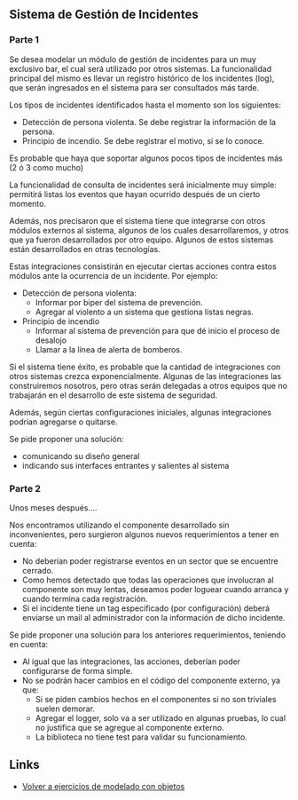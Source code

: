 
## Sistema de Gestión de Incidentes

### Parte 1

Se desea modelar un módulo de gestión de incidentes para un muy exclusivo bar, el cual será utilizado por otros sistemas. La funcionalidad principal del mismo es llevar un registro histórico de los incidentes (log), que serán ingresados en el sistema para ser consultados más tarde.

Los tipos de incidentes identificados hasta el momento son los siguientes:

- Detección de persona violenta. Se debe registrar la información de la persona.
- Principio de incendio. Se debe registrar el motivo, si se lo conoce. 

Es probable que haya que soportar algunos pocos tipos de incidentes más (2 ó 3 como mucho)

La funcionalidad de consulta de incidentes será inicialmente muy simple: permitirá listas los eventos que hayan ocurrido después de un cierto momento. 

Además, nos precisaron que el sistema tiene que integrarse con otros módulos externos al sistema, algunos de los cuales desarrollaremos, y otros que ya fueron desarrollados por otro equipo. Algunos de estos sistemas están desarrollados en otras tecnologías. 

Estas integraciones consistirán en ejecutar ciertas acciones contra estos módulos ante la ocurrencia de un incidente. Por ejemplo: 

- Detección de persona violenta:
  - Informar por biper del sistema de prevención.
  - Agregar al violento a un sistema que gestiona listas negras.
- Principio de incendio
  - Informar al sistema de prevención para que dé inicio el proceso de desalojo
  - Llamar a la línea de alerta de bomberos.

Si el sistema tiene éxito, es probable que la cantidad de integraciones con otros sistemas crezca exponencialmente. Algunas de las integraciones las construiremos nosotros, pero otras serán delegadas a otros equipos que no trabajarán en el desarrollo de este sistema de seguridad. 

Además, según ciertas configuraciones iniciales, algunas integraciones podrían agregarse o quitarse. 

Se pide proponer una solución:

- comunicando su diseño general 
- indicando sus interfaces entrantes y salientes al sistema

### Parte 2

Unos meses después….

Nos encontramos utilizando el componente desarrollado sin inconvenientes, pero surgieron algunos nuevos requerimientos a tener en cuenta:

- No deberían poder registrarse eventos en un sector que se encuentre cerrado.
- Como hemos detectado que todas las operaciones que involucran al componente son muy lentas, deseamos poder loguear cuando arranca y cuando termina cada registración.
- Si el incidente tiene un tag especificado (por configuración) deberá enviarse un mail al administrador con la información de dicho incidente.

Se pide proponer una solución para los anteriores requerimientos, teniendo en cuenta:

- Al igual que las integraciones, las acciones, deberían poder configurarse de forma simple.
- No se podrán hacer cambios en el código del componente externo, ya que:
  - Si se piden cambios hechos en el componentes si no son triviales suelen demorar.
  - Agregar el logger, solo va a ser utilizado en algunas pruebas, lo cual no justifica que se agregue al componente externo.
  - La biblioteca no tiene test para validar su funcionamiento.

## Links

- [Volver a ejercicios de modelado con objetos](index.md)
